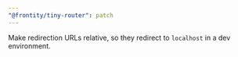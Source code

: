 ```yaml
---
"@frontity/tiny-router": patch
---
```


Make redirection URLs relative, so they redirect to `localhost` in a dev environment.
